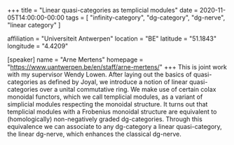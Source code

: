 +++
title = "Linear quasi-categories as templicial modules"
date = 2020-11-05T14:00:00-00:00
tags = [
"infinity-category", 
"dg-category", 
"dg-nerve", 
"linear category"
]

affiliation = "Universiteit Antwerpen"
location = "BE"
latitude = "51.1843"
longitude = "4.4209"

[speaker]
  name = "Arne Mertens"
  homepage = "https://www.uantwerpen.be/en/staff/arne-mertens/"
+++
This is joint work with my supervisor Wendy Lowen. After laying out the basics of quasi-categories as defined by Joyal, we introduce a notion of linear quasi-categories over a unital commutative ring. We make use of certain colax monoidal functors, which we call templicial modules, as a variant of simplicial modules respecting the monoidal structure. It turns out that templicial modules with a Frobenius monoidal structure are equivalent to (homologically) non-negatively graded dg-categories. Through this equivalence we can associate to any dg-category a linear quasi-category, the linear dg-nerve, which enhances the classical dg-nerve.


